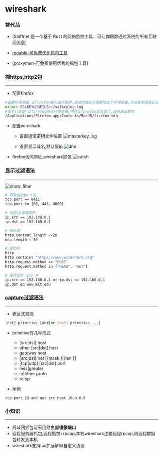 # wireshark

### 替代品

* [Sniffnet 是一个基于 Rust 的网络监控工具，可让你跟踪通过系统的所有互联网流量]

* [reqable-可免费优化抓包工具](https://reqable.com/zh-CN/)
* [proxyman-可免费使用优秀的抓包工具]

### 抓https,http2包

***

* 配置firefox

```sh
#设置环境变量,让firefox编入通讯密钥,调试完成后记得删除这个环境变量,它会影响速度和浪费空间
export SSLKEYLOGFILE=~/sslkeylog.log
#命令行启动,让firefox继承环境变量,也防止firefox后台运行,没有真正重启
/Applications/Firefox.app/Contents/MacOS/firefox-bin
```

* 配置wireshark

  * 设置通讯密钥文件位置
  ![masterkey_log](webp/wireshark/masterkey_log.webp)

  * 设置显示域名,默认显ip
  ![dns](webp/wireshark/dns.webp)

* firefox访问网址,wireshark抓包
![catch](webp/wireshark/catch.webp)

### 显示过滤语法

***

![show_filter](webp/wireshark/show_filter.webp)

```sh
# 获取指定port包
tcp.port == 8411
tcp.port in {80, 443, 8080}

# 指定ip源或目的
ip.src == 192.168.0.1
ip.dst == 192.168.0.1

# 按长度
http.content_length <=20
udp.length < 30

# 按协议
http
http contains "https://www.wireshark.org"
http.request.method == "POST"
http.request.method in {"HEAD", "GET"}

# 条件组合 and or
ip.src == 192.168.0.1 or ip.dst == 192.168.0.1
ip.dst eq www.mit.edu

```

### [capture过滤语法](https://www.wireshark.org/docs/wsug_html_chunked/ChCapCaptureFilterSection.html)

***

* 表达式规则

```sh
[not] primitive [and|or [not] primitive ...]
```

* primitive有几种形式
  * [src|dst] host <host>
  * ether [src|dst] host <ehost>
  * gateway host <host>
  * [src|dst] net <net> [{mask <mask>}|{len <len>}]
  * [tcp|udp] [src|dst] port <port>
  * less|greater <length>
  * ip|ether proto <protocol>
  * <expr> relop <expr>

* 示例

```sh
tcp port 23 and not src host 10.0.0.5
```

### 小知识

***

* 局域网抓包可采用路由器**镜像端口**
* 远程服务器抓包,远程抓包+rpcap,本机wireshark连接远程rpcap,则远程数据包转发到本机
* wireshark支持lua扩展解释自定义协议
